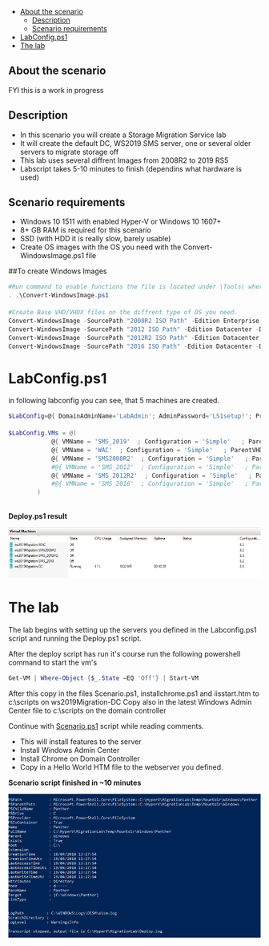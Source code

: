 <!-- TOC -->

- [About the scenario](#about-the-scenario)
    - [Description](#description)
    - [Scenario requirements](#scenario-requirements)
- [LabConfig.ps1](#labconfigps1)
- [The lab](#the-lab)

<!-- /TOC -->

## About the scenario

FYI this is a work in progress

## Description
* In this scenario you will create a Storage Migration Service lab
* It will create the default DC, WS2019 SMS server, one or several older servers to migrate storage off
* This lab uses several diffrent Images from 2008R2 to 2019 RS5
* Labscript takes 5-10 minutes to finish (dependins what hardware is used)


## Scenario requirements

* Windows 10 1511 with enabled Hyper-V or Windows 10 1607+ 
* 8+ GB RAM is required for this scenario
* SSD (with HDD it is really slow, barely usable)
* Create OS images with the OS you need with the Convert-WindowsImage.ps1 file

##To create Windows Images
````PowerShell
#Run command to enable functions the file is located under \Tools\ where the prereq.ps1 downloaded files
. .\Convert-WindowsImage.ps1

#Create Base VHD/VHDX files on the diffrent type of OS you need.
Convert-WindowsImage -SourcePath "2008R2 ISO Path" -Edition Enterprise -DiskLayout BIOS -VHDFormat VHD -VHDPath C:\HyperV\MigrationLab\ParentDisks\Win2008R2.vhd -SizeBytes 60GB -Passthru
Convert-WindowsImage -SourcePath "2012 ISO Path" -Edition Datacenter -DiskLayout UEFI -VHDFormat VHDX -VHDPath C:\HyperV\MigrationLab\ParentDisks\Win2012.vhdx -SizeBytes 60GB -Passthru -RemoteDesktopEnable
Convert-WindowsImage -SourcePath "2012R2 ISO Path" -Edition Datacenter -DiskLayout UEFI -VHDFormat VHDX -VHDPath C:\HyperV\MigrationLab\ParentDisks\Win2012R2.vhdx -SizeBytes 60GB -Passthru -RemoteDesktopEnable
Convert-WindowsImage -SourcePath "2016 ISO Path" -Edition Datacenter -DiskLayout UEFI -VHDFormat VHDX -VHDPath C:\HyperV\MigrationLab\ParentDisks\Win2016.vhdx -SizeBytes 60GB -Passthru -RemoteDesktopEnable
````

# LabConfig.ps1

in following labconfig you can see, that 5 machines are created.

````PowerShell
$LabConfig=@{ DomainAdminName='LabAdmin'; AdminPassword='LS1setup!'; Prefix = 'ws2019Migration-'; SwitchName = 'LabSwitch'; DCEdition='ServerDataCenter'; PullServerDC=$false ;Internet=$true; InstallSCVMM='no'; CreateClientParent=$false ; ClientEdition='Enterprise'; AdditionalNetworksConfig=@(); VMs=@(); ServerVHDs=@() }  

$LabConfig.VMs = @(
            @{ VMName = 'SMS_2019'  ; Configuration = 'Simple'   ; ParentVHD = 'Win2019_17639.vhdx'     ; MemoryStartupBytes= 1024MB }, 
            @{ VMName = 'WAC'  ; Configuration = 'Simple'   ; ParentVHD = 'Win2019_17639.vhdx'     ; MemoryStartupBytes= 1024MB },
            @{ VMName = 'SMS2008R2'  ; Configuration = 'Simple'   ; ParentVHD = 'Win2008R2.vhd'     ; MemoryStartupBytes= 1024MB; Win2012Djoin=$True },
            #@{ VMName = 'SMS_2012'  ; Configuration = 'Simple'   ; ParentVHD = 'Win2012.vhdx'     ; MemoryStartupBytes= 1024MB },
            @{ VMName = 'SMS_2012R2'  ; Configuration = 'Simple'   ; ParentVHD = 'Win2012R2.vhdx'     ; MemoryStartupBytes= 1024MB; Win2012Djoin=$True }
            #@{ VMName = 'SMS_2016'  ; Configuration = 'Simple'   ; ParentVHD = 'Win2016.vhdx'     ; MemoryStartupBytes= 1024MB }
        )
 
````
**Deploy.ps1 result**

![](/Scenarios/StorageMigrationService/screenshots/lab.png)

# The lab

The lab begins with setting up the servers you defined in the Labconfig.ps1 script and running the Deploy.ps1 script.

After the deploy script has run it's course run the following powershell command to start the vm's

````PowerShell
Get-VM | Where-Object {$_.State –EQ 'Off'} | Start-VM
````

After this copy in the files Scenario.ps1, installchrome.ps1 and iisstart.htm to c:\scripts on ws2019Migration-DC
Copy also in the latest Windows Admin Center file to c:\scripts on the domain controller

Continue with [Scenario.ps1](/Scenarios/StorageMigrationService/scenario.ps1) script while reading comments.

*  This will install features to the server
*  Install Windows Admin Center
*  Install Chrome on Domain Controller
*  Copy in a Hello World HTM file to the webserver you defined.

**Scenario script finished in ~10 minutes**

![](/Scenarios/StorageMigrationService/screenshots/scenarioscriptfinished.png)
